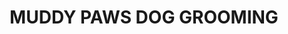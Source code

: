 ---
title: "MUDDY PAWS DOG GROOMING"
url: /germanton/muddy-paws-dog-grooming/
shop: pet grooming
---